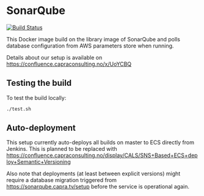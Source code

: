 # SonarQube

[![Build Status](https://jenkins.capra.tv/buildStatus/icon?job=sonarqube/master)](https://jenkins.capra.tv/job/sonarqube/job/master/)

This Docker image build on the library image of SonarQube and
polls database configuration from AWS parameters store when running.

Details about our setup is available on https://confluence.capraconsulting.no/x/UoYCBQ

## Testing the build

To test the build locally:

```bash
./test.sh
```

## Auto-deployment

This setup currently auto-deploys all builds on master to ECS directly
from Jenkins. This is planned to be replaced with
https://confluence.capraconsulting.no/display/CALS/SNS+Based+ECS+deploy+Semantic+Versioning

Also note that deployments (at least between explicit versions) might require
a database migration triggered from https://sonarqube.capra.tv/setup before
the service is operational again.
